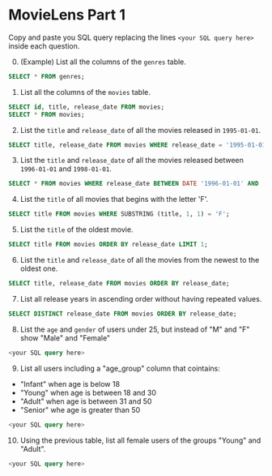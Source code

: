 # MovieLens Part 1

Copy and paste you SQL query replacing the lines `<your SQL query here>` inside each question.

0. (Example) List all the columns of the `genres` table.

```SQL
SELECT * FROM genres;
```

1. List all the columns of the `movies` table.

```SQL
SELECT id, title, release_date FROM movies;
SELECT * FROM movies;
```

2. List the `title` and `release_date` of all the movies released in `1995-01-01`.

```SQL
SELECT title, release_date FROM movies WHERE release_date = '1995-01-01';
```

3. List the `title` and `release_date` of all the movies released between `1996-01-01` and `1998-01-01`.

```SQL
SELECT * FROM movies WHERE release_date BETWEEN DATE '1996-01-01' AND '1998-01-01';
```

4. List the `title` of all movies that begins with the letter 'F'.

```SQL
SELECT title FROM movies WHERE SUBSTRING (title, 1, 1) = 'F';
```

5. List the `title` of the oldest movie.

```SQL
SELECT title FROM movies ORDER BY release_date LIMIT 1;
```

6. List the `title` and `release_date` of all the movies from the newest to the oldest one.

```SQL
SELECT title, release_date FROM movies ORDER BY release_date;
```

7. List all release years in ascending order without having repeated values.

```SQL
SELECT DISTINCT release_date FROM movies ORDER BY release_date;
```

8. List the `age` and `gender` of users under 25, but instead of "M" and "F" show "Male" and "Female"

```SQL
<your SQL query here>
```

9. List all users including a "age_group" column that cointains:

- "Infant" when age is below 18
- "Young" when age is between 18 and 30
- "Adult" when age is between 31 and 50
- "Senior" whe age is greater than 50

```SQL
<your SQL query here>
```

10. Using the previous table, list all female users of the groups "Young" and "Adult".

```SQL
<your SQL query here>
```
